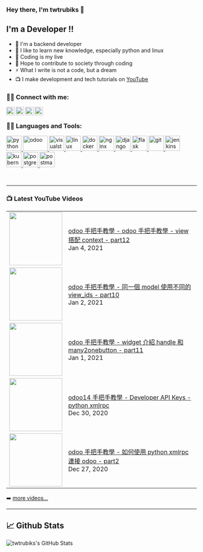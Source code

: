 ### Hey there, I'm twtrubiks 👋

## I'm a Developer !!

- 🔭 I'm a backend developer
- 🌱 I like to learn new knowledge, especially python and linux
- 👯 Coding is my live
- 🥅 Hope to contribute to society through coding
- ⚡  What I write is not a code, but a dream
- 📺 I make development and tech tutorials on [YouTube](https://www.youtube.com/user/blue524326)

### 🙋‍♂️ Connect with me:

[<img align="left" alt="twtrubiks | YouTube" width="22px" src="https://cdn.jsdelivr.net/npm/simple-icons@v3/icons/youtube.svg" />][youtube]
[<img align="left" alt="twtrubiks | Facebook" width="22px" src="https://cdn.jsdelivr.net/npm/simple-icons@v3/icons/facebook.svg" />][facebook]
[<img align="left" alt="twtrubiks | LinkedIn" width="22px" src="https://cdn.jsdelivr.net/npm/simple-icons@v3/icons/linkedin.svg" />][linkedin]
[<img align="left" alt="twtrubiks | Gmail" width="22px" src="https://cdn.jsdelivr.net/npm/simple-icons@v3/icons/gmail.svg" />][gmail]

<br />

### 👨‍💻 Languages and Tools:

<p align="left"> <a href="https://www.python.org" target="_blank"> <img src="https://devicons.github.io/devicon/devicon.git/icons/python/python-original.svg" alt="python" width="40" height="40"/> <a href="https://www.odoo.com/" target="_blank"> <img src="https://upload.wikimedia.org/wikipedia/commons/thumb/5/50/Odoo_logo.svg/320px-Odoo_logo.svg.png" alt="odoo" width="65" height="40"/> </a> <a href="https://code.visualstudio.com/" target="_blank"> <img src="https://upload.wikimedia.org/wikipedia/commons/thumb/9/9a/Visual_Studio_Code_1.35_icon.svg/240px-Visual_Studio_Code_1.35_icon.svg.png" alt="visualstudio" width="40" height="40"/> </a> <a href="https://www.linux.org/" target="_blank"> <img src="https://devicons.github.io/devicon/devicon.git/icons/linux/linux-original.svg" alt="linux" width="40" height="40"/> <a href="https://www.docker.com/" target="_blank"> <img src="https://devicons.github.io/devicon/devicon.git/icons/docker/docker-original-wordmark.svg" alt="docker" width="40" height="40"/> </a> </a> <a href="https://www.nginx.com" target="_blank"> <img src="https://devicons.github.io/devicon/devicon.git/icons/nginx/nginx-original.svg" alt="nginx" width="40" height="40"/> </a> </a> <a href="https://www.djangoproject.com/" target="_blank"> <img src="https://devicons.github.io/devicon/devicon.git/icons/django/django-original.svg" alt="django" width="40" height="40"/> </a> <a href="https://flask.palletsprojects.com/" target="_blank"> <img src="https://www.vectorlogo.zone/logos/pocoo_flask/pocoo_flask-icon.svg" alt="flask" width="40" height="40"/> </a> <a href="https://git-scm.com/" target="_blank"> <img src="https://www.vectorlogo.zone/logos/git-scm/git-scm-icon.svg" alt="git" width="40" height="40"/> </a> <a href="https://www.jenkins.io" target="_blank"> <img src="https://www.vectorlogo.zone/logos/jenkins/jenkins-icon.svg" alt="jenkins" width="40" height="40"/> </a> <a href="https://kubernetes.io" target="_blank"> <img src="https://www.vectorlogo.zone/logos/kubernetes/kubernetes-icon.svg" alt="kubernetes" width="40" height="40"/> </a> <a href="https://www.postgresql.org" target="_blank"> <img src="https://devicons.github.io/devicon/devicon.git/icons/postgresql/postgresql-original-wordmark.svg" alt="postgresql" width="40" height="40"/> </a> <a href="https://postman.com" target="_blank"> <img src="https://www.vectorlogo.zone/logos/getpostman/getpostman-icon.svg" alt="postman" width="40" height="40"/> </a> </p>

<br />

---

### 📺 Latest YouTube Videos

<table>
    <tbody>
<!-- YOUTUBE:START --><tr><td><a href="https://www.youtube.com/watch?v=c-nzbAuaH9I"><img width="140px" src="https://i.ytimg.com/vi/c-nzbAuaH9I/mqdefault.jpg"></a></td>
<td><a href="https://www.youtube.com/watch?v=c-nzbAuaH9I">odoo 手把手教學 - odoo 手把手教學 - view 搭配 context - part12</a><br/>Jan 4, 2021</td></tr>
<tr><td><a href="https://www.youtube.com/watch?v=YltcAu9OZhc"><img width="140px" src="https://i.ytimg.com/vi/YltcAu9OZhc/mqdefault.jpg"></a></td>
<td><a href="https://www.youtube.com/watch?v=YltcAu9OZhc">odoo 手把手教學 - 同一個 model 使用不同的 view_ids - part10</a><br/>Jan 2, 2021</td></tr>
<tr><td><a href="https://www.youtube.com/watch?v=zb5fSEtEo_g"><img width="140px" src="https://i.ytimg.com/vi/zb5fSEtEo_g/mqdefault.jpg"></a></td>
<td><a href="https://www.youtube.com/watch?v=zb5fSEtEo_g">odoo 手把手教學 - widget 介紹 handle 和 many2onebutton - part11</a><br/>Jan 1, 2021</td></tr>
<tr><td><a href="https://www.youtube.com/watch?v=__RcLpcRF2g"><img width="140px" src="https://i.ytimg.com/vi/__RcLpcRF2g/mqdefault.jpg"></a></td>
<td><a href="https://www.youtube.com/watch?v=__RcLpcRF2g">odoo14 手把手教學 - Developer API Keys - python xmlrpc</a><br/>Dec 30, 2020</td></tr>
<tr><td><a href="https://www.youtube.com/watch?v=KFBaTB_XRJM"><img width="140px" src="https://i.ytimg.com/vi/KFBaTB_XRJM/mqdefault.jpg"></a></td>
<td><a href="https://www.youtube.com/watch?v=KFBaTB_XRJM">odoo 手把手教學 - 如何使用 python xmlrpc 連接 odoo - part2</a><br/>Dec 27, 2020</td></tr>
<!-- YOUTUBE:END -->
    </tbody>
</table>

➡️ [more videos...](https://www.youtube.com/user/blue524326)

---

## 📈 Github Stats

<p align="left">
  <img align="left" alt="twtrubiks's GitHub Stats" src="https://github-readme-stats.vercel.app/api?username=twtrubiks&show_icons=true&hide_border=true" />
</p>

[youtube]: https://www.youtube.com/user/blue524326
[linkedin]: https://www.linkedin.com/in/twtrubiks-a09330145/
[facebook]: https://www.facebook.com/TWTRubiks
[gmail]: mailto:twtrubiks@gmail.com